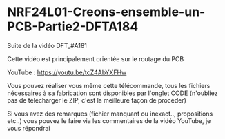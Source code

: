 # NRF24L01-Creons-ensemble-un-PCB-Partie2-DFTA184
Suite de la vidéo DFT_#A181

Cette vidéo est principalement orientée sur le routage du PCB

YouTube : https://youtu.be/tcZ4AbYXFHw

Vous pouvez réaliser vous même cette télécommande, tous les fichiers nécessaires à sa fabrication sont disponibles par l'onglet CODE (n'oubliez pas de télécharger le ZIP, c'est la meilleure façon de procéder)

Si vous avez des remarques (fichier manquant ou inexact.., propositions etc..) vous pouvez le faire via les commentaires de la vidéo YouTube, je vous répondrai
